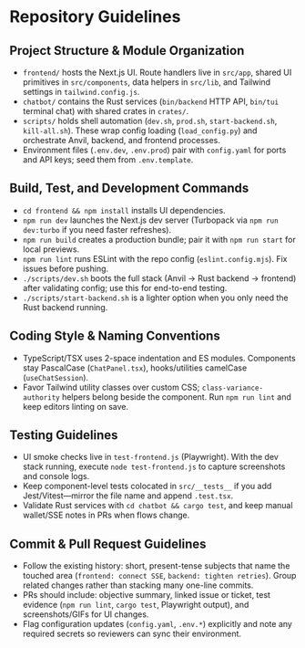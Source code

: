 # Repository Guidelines

## Project Structure & Module Organization
- `frontend/` hosts the Next.js UI. Route handlers live in `src/app`, shared UI primitives in `src/components`, data helpers in `src/lib`, and Tailwind settings in `tailwind.config.js`.
- `chatbot/` contains the Rust services (`bin/backend` HTTP API, `bin/tui` terminal chat) with shared crates in `crates/`.
- `scripts/` holds shell automation (`dev.sh`, `prod.sh`, `start-backend.sh`, `kill-all.sh`). These wrap config loading (`load_config.py`) and orchestrate Anvil, backend, and frontend processes.
- Environment files (`.env.dev`, `.env.prod`) pair with `config.yaml` for ports and API keys; seed them from `.env.template`.

## Build, Test, and Development Commands
- `cd frontend && npm install` installs UI dependencies.
- `npm run dev` launches the Next.js dev server (Turbopack via `npm run dev:turbo` if you need faster refreshes).
- `npm run build` creates a production bundle; pair it with `npm run start` for local previews.
- `npm run lint` runs ESLint with the repo config (`eslint.config.mjs`). Fix issues before pushing.
- `./scripts/dev.sh` boots the full stack (Anvil → Rust backend → frontend) after validating config; use this for end-to-end testing.
- `./scripts/start-backend.sh` is a lighter option when you only need the Rust backend running.

## Coding Style & Naming Conventions
- TypeScript/TSX uses 2-space indentation and ES modules. Components stay PascalCase (`ChatPanel.tsx`), hooks/utilities camelCase (`useChatSession`).
- Favor Tailwind utility classes over custom CSS; `class-variance-authority` helpers belong beside the component. Run `npm run lint` and keep editors linting on save.

## Testing Guidelines
- UI smoke checks live in `test-frontend.js` (Playwright). With the dev stack running, execute `node test-frontend.js` to capture screenshots and console logs.
- Keep component-level tests colocated in `src/__tests__` if you add Jest/Vitest—mirror the file name and append `.test.tsx`.
- Validate Rust services with `cd chatbot && cargo test`, and keep manual wallet/SSE notes in PRs when flows change.

## Commit & Pull Request Guidelines
- Follow the existing history: short, present-tense subjects that name the touched area (`frontend: connect SSE`, `backend: tighten retries`). Group related changes rather than stacking many one-line commits.
- PRs should include: objective summary, linked issue or ticket, test evidence (`npm run lint`, `cargo test`, Playwright output), and screenshots/GIFs for UI changes.
- Flag configuration updates (`config.yaml`, `.env.*`) explicitly and note any required secrets so reviewers can sync their environment.
